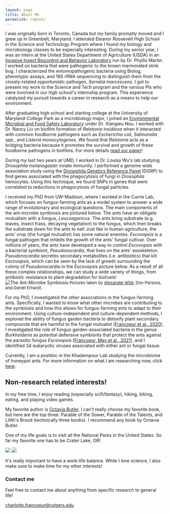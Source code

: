 ```yaml
---
layout: page
title: About Me
permalink: /about/
---
```


I was originally born in Toronto, Canada but my family promptly moved and I grew up in Greenbelt, Maryland. I attended Eleanor Roosevelt High School in the Science and Technology Program where I found my biology and microbiology classes to be especially interesting. During my senior year, I was an intern at the United States Department of Agriculture (USDA) in an [Invasive Insect Biocontrol and Behavior Laboratory](https://www.ars.usda.gov/northeast-area/beltsville-md/beltsville-agricultural-research-center/invasive-insect-biocontrol-behavior-laboratory/) run by Dr. Phyllis Martin. I worked on bacteria that were pathogenic to the brown marmorated stink bug. I characterized the entomopathogenic bacteria using Biolog, phenotypic assays, and 16S rRNA sequencing to distinguish them from the closely-related opportunistic pathogen, *Serratia marcescens*. I got to present my work to the Science and Tech program and the various PIs who were involved in our high school's internship program. This experience catalyzed my pursuit towards a career in research as a means to help our environment.

After graduating high school and starting college at the University of Maryland-College Park as a microbiology major, I  joined an [Environmental Microbial and Food Safety Laboratory](https://www.ars.usda.gov/northeast-area/beltsville-md/beltsville-agricultural-research-center/emfsl/) under Dr. Xiangwu Nou. I worked with Dr. Nancy Liu on biofilm formation of *Ralstonia insidiosa* when it interacted with common foodborne pathogens such as *Escherichia coli*, *Salmonella spp.*, and *Listeria monocytogenes*. We found that *Ralstonia* acts as a bridging bacteria because it promotes the survival and growth of these foodborne pathogens in biofilms. For more details [read our paper](../images/Liu_2016_foodcontrol.pdf)!

During my last two years at UMD, I worked in Dr. Louisa Wu's lab studying *Drosophila melanogaster* innate immunity. I performed a genome wide association study using the [Drosophila Genetics Reference Panel](http://dgrp2.gnets.ncsu.edu/) (DGRP) to find genes associated with the phagocytosis of fungi in *Drosophila* hemocytes. Using this technique, we found SNPs in genes that were correlated to reductions in phagocytosis of fungal particles. 

I received my PhD from UW-Madison, where I worked in the Currie Lab, which focuses on fungus-farming ants as a model system to answer a wide range of evolutionary and ecological questions. The main components of the ant-microbe symbiosis are pictured below. The ants have an obligate mutualism with a fungus, *Leucoagaricus*. The ants bring substrate (e.g. leaves, insect frass, decaying vegetation) to the fungus, which then breaks the substrate down for the ants to eat! Just like in human agriculture, the ants' crop (the fungal mutualist) has some natural enemies. *Escovopsis* is a fungal pathogen that inhibits the growth of the ants' fungal cultivar.  Over millions of years, the ants have developed a way to control *Escovopsis* with a bacterial symbiont, *Pseudonocardia*, that lives on the ants' exoskeleton. *Pseudonocardia* secretes secondary metabolites (i.e. antibiotics) that kill *Escovopsis*, which can be seen by the lack of growth surrounding the colony of *Pseudonocardia* in the *Escovopsis* picture below. As a result of all these complex relationships, we can study a wide variety of things, from antibiotic resistance to plant degradation for biofuels!
![The Ant-Microbe Symbiosis](../images/quadripartite_system.png)
<font size = "2"> Pictures taken by [Alexander Wild](http://www.alexanderwild.com/), Don Parsons, and Daniel Erhardt. </font>

For my PhD, I investigated the *other* associations in the fungus-farming ants. Specifically, I wanted to know what other microbes are contributing to the symbiosis and how this allows for fungus-farming ants to adapt to their environment. Using culture-independent and culture-dependent methods, I explored the ability of fungus garden bacteria to detoxify plant secondary compounds that are harmful to the fungal mutualist ([Francoeur et al., 2020](https://journals.asm.org/doi/10.1128/mBio.02146-20)), I investigated the role of fungus garden-associated bacteria in the genus *Burkholderia* as potential defensive symbionts that protect the ants against the parasitic fungus *Escovopsis* ([Francoeur, May et al., 2021](https://journals.asm.org/doi/10.1128/AEM.00178-21)), and I identified 34 eukaryotic viruses associated with either ant or fungal tissue.

Currently, I am a postdoc in the Khadempour Lab studying the microbiome of honeypot ants. For more information on what I am researching now, click [here](https://cfrancoeur.github.io/research/).

## Non-research related interests!
In my free time, I enjoy reading (especially scifi/fantasy), hiking, biking, eating, and playing video games.

My favorite author is [Octavia Butler](http://octaviabutler.org/). I can't really choose my favorite book, but here are the top three: Parable of the Sower, Parable of the Talents, and Lilith's Brood (technically three books). I recommend any book by Octavia Butler.

One of my life goals is to visit all the National Parks in the United States. So far my favorite one has to be Crater Lake, OR!

![](../images/group_mtelbert.JPG) 
![](../images/crater_lake.JPG)  

It's really important to have a work-life balance. While I love science, I also make sure to make time for my other interests!

### Contact me

Feel free to contact me about anything from specific research to general life!

[charlotte.francoeur@rutgers.edu](mailto:charlotte.francoeur@rutgers.edu)

